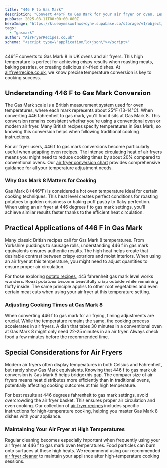```yaml
---
title: "446 F to Gas Mark"
description: "Convert 446°F to Gas Mark for your air fryer or oven. Learn the exact Gas Mark equivalent and cooking tips for perfect results every time."
pubDate: 2025-08-11T00:00:00.000Z
heroImage: "https://klueoymssxwfnxsvcyhv.supabase.co/storage/v1/object/public/md/446-f-to-gas-mark-3ac05d72.png"
tags:
  - "gasmark"
author: "AirFryerRecipes.co.uk"
schema: "<script type=\"application/ld+json\"></script>"
---
```


<p>446°F converts to Gas Mark 8 in UK ovens and air fryers. This high temperature is perfect for achieving crispy results when roasting meats, baking pastries, or creating delicious air-fried dishes. At <a href=https://www.airfryerrecipe.co.uk>airfryerrecipe.co.uk</a>, we know precise temperature conversion is key to cooking success.</p>

<h2>Understanding 446 F to Gas Mark Conversion</h2>
<p>The Gas Mark scale is a British measurement system used for oven temperatures, where each mark represents about 25°F (13-14°C). When converting 446 fahrenheit to gas mark, you'll find it sits at Gas Mark 8. This conversion remains consistent whether you're using a conventional oven or modern air fryer. Many British recipes specify temperatures in Gas Mark, so knowing this conversion helps when following traditional cooking instructions.</p>
<p>For air fryer users, 446 f to gas mark conversions become particularly useful when adapting oven recipes. The intense circulating heat of air fryers means you might need to reduce cooking times by about 20% compared to conventional ovens. Our <a href=https://www.airfryerrecipe.co.uk/air-fryer-conversion-chart>air fryer conversion chart</a> provides comprehensive guidance for all your temperature adjustment needs.</p>

<h3>Why Gas Mark 8 Matters for Cooking</h3>
<p>Gas Mark 8 (446°F) is considered a hot oven temperature ideal for certain cooking techniques. This heat level creates perfect conditions for roasting potatoes to golden crispiness or baking puff pastry to flaky perfection. When using an air fryer at 446 degrees f to gas mark settings, you'll achieve similar results faster thanks to the efficient heat circulation.</p>

<h2>Practical Applications of 446 F in Gas Mark</h2>
<p>Many classic British recipes call for Gas Mark 8 temperatures. From Yorkshire puddings to sausage rolls, understanding 446 f in gas mark equivalents ensures authentic results. The high heat helps create that desirable contrast between crispy exteriors and moist interiors. When using an air fryer at this temperature, you might need to adjust quantities to ensure proper air circulation.</p>
<p>For those exploring <a href=https://www.airfryerrecipe.co.uk/recipe-category/potatoes>potato recipes</a>, 446 fahrenheit gas mark level works wonders. Roast potatoes become beautifully crisp outside while remaining fluffy inside. The same principle applies to other root vegetables and even certain meat cuts when using your air fryer at this temperature setting.</p>

<h3>Adjusting Cooking Times at Gas Mark 8</h3>
<p>When converting 446 f to gas mark for air frying, timing adjustments are crucial. While the temperature remains the same, the cooking process accelerates in air fryers. A dish that takes 30 minutes in a conventional oven at Gas Mark 8 might only need 22-25 minutes in an air fryer. Always check food a few minutes before the recommended time.</p>

<h2>Special Considerations for Air Fryers</h2>
<p>Modern air fryers often display temperatures in both Celsius and Fahrenheit, but rarely show Gas Mark equivalents. Knowing that 446 f to gas mark uk conversion is Gas Mark 8 helps bridge this gap. The compact size of air fryers means heat distributes more efficiently than in traditional ovens, potentially affecting cooking outcomes at this high temperature.</p>
<p>For best results at 446 degrees fahrenheit to gas mark settings, avoid overcrowding the air fryer basket. This ensures proper air circulation and even cooking. Our collection of <a href=https://www.airfryerrecipe.co.uk/recipes>air fryer recipes</a> includes specific instructions for high-temperature cooking, helping you master Gas Mark 8 dishes with your appliance.</p>

<h3>Maintaining Your Air Fryer at High Temperatures</h3>
<p>Regular cleaning becomes especially important when frequently using your air fryer at 446 f to gas mark oven temperatures. Food particles can burn onto surfaces at these high heats. We recommend using our recommended <a href=https://www.airfryerrecipe.co.uk/air-fryer-cleaner>air fryer cleaner</a> to maintain your appliance after high-temperature cooking sessions.</p>